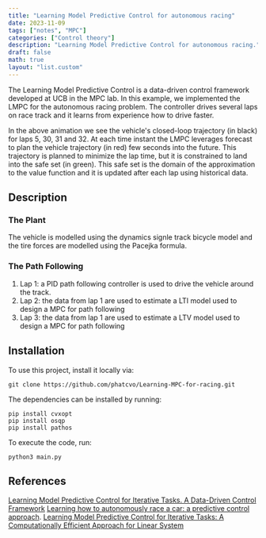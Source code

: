 ```yaml
---
title: "Learning Model Predictive Control for autonomous racing"
date: 2023-11-09
tags: ["notes", "MPC"]
categories: ["Control theory"]
description: "Learning Model Predictive Control for autonomous racing."
draft: false
math: true
layout: "list.custom"
---
```



The Learning Model Predictive Control is a data-driven control framework developed at UCB in the MPC lab. In this example, we implemented the LMPC for the autonomous racing problem. The controller drives several laps on race track and it learns from experience how to drive faster.


[](https://raw.githubusercontent.com/phatcvo/Learning-MPC-for-racing/main/src/ClosedLoop.gif)
[](https://raw.githubusercontent.com/phatcvo/Learning-MPC-for-racing/main/src/ClosedLoopStates.gif)
[](https://raw.githubusercontent.com/phatcvo/Learning-MPC-for-racing/main/src/ClosedLoop_multiLap.gif)

In the above animation we see the vehicle's closed-loop trajectory (in black) for laps 5, 30, 31 and 32. At each time instant the LMPC leverages forecast to plan the vehicle trajectory (in red) few seconds into the future. This trajectory is planned to minimize the lap time, but it is constrained to land into the safe set (in green). This safe set is the domain of the approximation to the value function and it is updated after each lap using historical data.

## Description

### The Plant
The vehicle is modelled using the dynamics signle track bicycle model and the tire forces are modelled using the Pacejka formula.

### The Path Following
1) Lap 1: a PID path following controller is used to drive the vehicle around the track.
2) Lap 2: the data from lap 1 are used to estimate a LTI model used to design a MPC for path following
3) Lap 3: the data from lap 1 are used to estimate a LTV model used to design a MPC for path following

Installation
------------

To use this project, install it locally via:
```
git clone https://github.com/phatcvo/Learning-MPC-for-racing.git
```

The dependencies can be installed by running:
```
pip install cvxopt
pip install osqp
pip install pathos
```

To execute the code, run:
```
python3 main.py
```

## References
[Learning Model Predictive Control for Iterative Tasks. A Data-Driven Control Framework](https://ieeexplore.ieee.org/document/8039204/)
[Learning how to autonomously race a car: a predictive control approach](https://ieeexplore.ieee.org/abstract/document/8896988).
[Learning Model Predictive Control for Iterative Tasks: A Computationally Efficient Approach for Linear System](https://arxiv.org/pdf/1702.07064.pdf)
